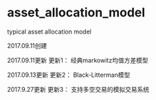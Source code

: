 # asset_allocation_model
typical asset allocation model

2017.09.11创建

2017.09.11更新
更新1： 经典markowitz均值方差模型

2017.09.13更新
更新2： Black-Litterman模型

2017.9.27更新
更新3： 支持多空交易的模拟交易系统
